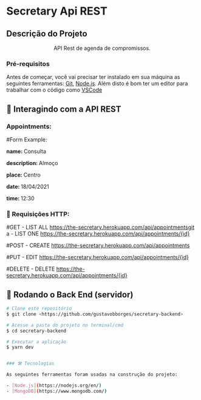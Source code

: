 # Secretary Api REST

## Descrição do Projeto
<p align="center">API Rest de agenda de compromissos.</p>

### Pré-requisitos

Antes de começar, você vai precisar ter instalado em sua máquina as seguintes ferramentas:
[Git](https://git-scm.com), [Node.js](https://nodejs.org/en/). 
Além disto é bom ter um editor para trabalhar com o código como [VSCode](https://code.visualstudio.com/)

## 🎲 Interagindo com a API REST

### Appointments:

#Form Example:
<p><b>name: </b>Consulta</p>
<p><b>description: </b>Almoço</p>
<p><b>place: </b>Centro</p>
<p><b>date: </b>18/04/2021</p>
<p><b>time: </b>12:30</p>   

### 🎲 Requisições HTTP:
#GET
    - LIST ALL
        https://the-secretary.herokuapp.com/api/appointmentsgit a
    - LIST ONE
        https://the-secretary.herokuapp.com/api/appointments/{id}

#POST
    - CREATE
        https://the-secretary.herokuapp.com/api/appointments

#PUT
    - EDIT
        https://the-secretary.herokuapp.com/api/appointments/{id}

#DELETE
    - DELETE
        https://the-secretary.herokuapp.com/api/appointments/{id}


## 🎲 Rodando o Back End (servidor)

```bash
# Clone este repositório
$ git clone <https://github.com/gustavobborges/secretary-backend>

# Acesse a pasta do projeto no terminal/cmd
$ cd secretary-backend

# Executar a aplicação
$ yarn dev


### 🛠 Tecnologias

As seguintes ferramentas foram usadas na construção do projeto:

- [Node.js](https://nodejs.org/en/)
- [MongoDB](https://www.mongodb.com/)
